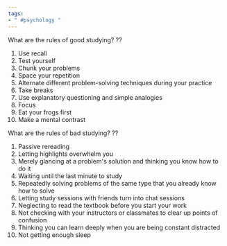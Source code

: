 ```yaml
---
tags:
- " #psychology "
---
```


What are the rules of good studying?
??
1. Use recall
2. Test yourself
3. Chunk your problems
4. Space your repetition
5. Alternate different problem-solving techniques during your practice
6. Take breaks
7. Use explanatory questioning  and simple analogies
8. Focus
9. Eat your frogs first
10. Make a mental contrast <!--SR:!2023-09-13,8,130-->

What are the rules of bad studying?
??
1. Passive rereading
2. Letting highlights overwhelm you
3. Merely glancing at a problem's solution and thinking you know how to do it
4. Waiting until the last minute to study
5. Repeatedly solving problems of the same type that you already know how to solve
6. Letting study sessions with friends turn into chat sessions
7. Neglecting to read the textbook before you start your work
8. Not checking with your instructors or classmates to clear up points of confusion
9. Thinking you can learn deeply when you are being constant distracted
10. Not getting enough sleep <!--SR:!2023-09-14,10,130-->